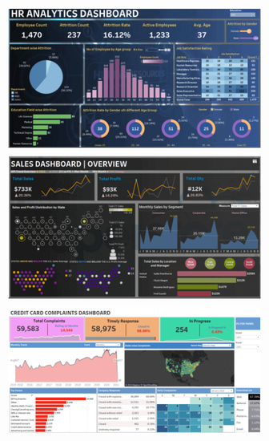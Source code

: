 ![me](https://github.com/skyblasy/Tableau_Gallery/blob/main/HR_GIF.gif)

![me](https://github.com/skyblasy/Tableau_Gallery/blob/main/Sales_Gif.gif)

![me](https://github.com/skyblasy/Tableau_Gallery/blob/main/credit_cards_GIF.gif)
